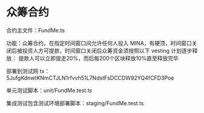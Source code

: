 # 众筹合约

合约主文件：FundMe.ts

功能：众筹合约，在指定时间窗口间允许任何人投入 MINA，有硬顶，时间窗口关闭后被投资人方可提款，时间窗口关闭后众筹资金须按照以下 vesting 计划逐步释放： 提款人可以立即提走20%，而后每200个区块释放10%直至释放完毕

部署到测试网 tx：5JufgKdnwtKNmCTJLN1rfvvh51L7NdstFsDCCDW92YQ4fCFD3Poe

单元测试脚本：unit/FundMe.test.ts

集成测试包含测试环境部署脚本：staging/FundMe.test.ts